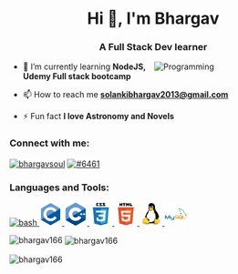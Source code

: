 <h1 align="center">Hi 👋, I'm Bhargav</h1>
<h3 align="center">A Full Stack Dev learner</h3>
<img align="right" alt="Programming" width="250" src="https://media.tenor.com/lNtmoshuUI8AAAAi/bahroo-hacker.gif">

- 🌱 I’m currently learning **NodeJS, Udemy Full stack bootcamp**

- 📫 How to reach me **solankibhargav2013@gmail.com**

- ⚡ Fun fact **I love Astronomy and Novels**

<h3 align="left">Connect with me:</h3>
<p align="left">
<a href="https://twitter.com/bhargavsoul" target="blank"><img align="center" src="https://raw.githubusercontent.com/rahuldkjain/github-profile-readme-generator/master/src/images/icons/Social/twitter.svg" alt="bhargavsoul" height="30" width="40" /></a>
<a href="https://discord.gg/#6461" target="blank"><img align="center" src="https://raw.githubusercontent.com/rahuldkjain/github-profile-readme-generator/master/src/images/icons/Social/discord.svg" alt="#6461" height="30" width="40" /></a>
</p>

<h3 align="left">Languages and Tools:</h3>
<p align="left"> <a href="https://www.gnu.org/software/bash/" target="_blank" rel="noreferrer"> <img src="https://www.vectorlogo.zone/logos/gnu_bash/gnu_bash-icon.svg" alt="bash" width="40" height="40"/> </a> <a href="https://www.cprogramming.com/" target="_blank" rel="noreferrer"> <img src="https://raw.githubusercontent.com/devicons/devicon/master/icons/c/c-original.svg" alt="c" width="40" height="40"/> </a> <a href="https://www.w3schools.com/cpp/" target="_blank" rel="noreferrer"> <img src="https://raw.githubusercontent.com/devicons/devicon/master/icons/cplusplus/cplusplus-original.svg" alt="cplusplus" width="40" height="40"/> </a> <a href="https://www.w3schools.com/css/" target="_blank" rel="noreferrer"> <img src="https://raw.githubusercontent.com/devicons/devicon/master/icons/css3/css3-original-wordmark.svg" alt="css3" width="40" height="40"/> </a> <a href="https://www.w3.org/html/" target="_blank" rel="noreferrer"> <img src="https://raw.githubusercontent.com/devicons/devicon/master/icons/html5/html5-original-wordmark.svg" alt="html5" width="40" height="40"/> </a> <a href="https://www.linux.org/" target="_blank" rel="noreferrer"> <img src="https://raw.githubusercontent.com/devicons/devicon/master/icons/linux/linux-original.svg" alt="linux" width="40" height="40"/> </a> <a href="https://www.mysql.com/" target="_blank" rel="noreferrer"> <img src="https://raw.githubusercontent.com/devicons/devicon/master/icons/mysql/mysql-original-wordmark.svg" alt="mysql" width="40" height="40"/> </a> </p>

<p><img align="left" src="https://github-readme-stats.vercel.app/api/top-langs?username=bhargav166&show_icons=true&locale=en&layout=compact" alt="bhargav166" /></p>

<p>&nbsp;<img align="center" src="https://github-readme-stats.vercel.app/api?username=bhargav166&show_icons=true&locale=en" alt="bhargav166" /></p>

<p><img align="center" src="https://github-readme-streak-stats.herokuapp.com/?user=bhargav166&" alt="bhargav166" /></p>
